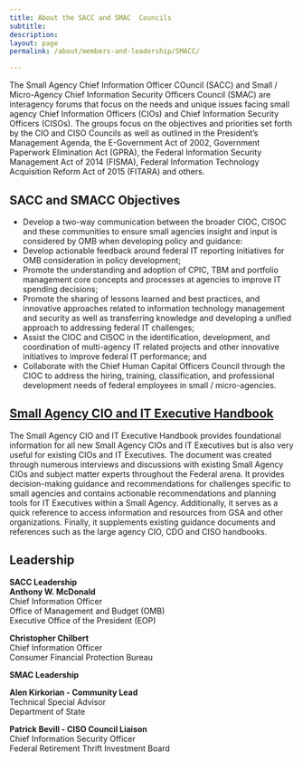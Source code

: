 ```yaml
---
title: About the SACC and SMAC  Councils
subtitle:
description:
layout: page
permalink: /about/members-and-leadership/SMACC/

---
```

<div id="main-content">
<p>The Small Agency Chief Information Officer COuncil (SACC) and Small / Micro-Agency Chief Information Security Officers Council (SMAC) are interagency forums that focus on the needs and unique issues facing small agency Chief Information Officers (CIOs) and Chief Information Security Officers (CISOs). The groups focus on the objectives and priorities set forth by the CIO and CISO Councils as well as outlined in the President&rsquo;s Management Agenda, the E-Government Act of 2002, Government Paperwork Elimination Act (GPRA), the Federal Information Security Management Act of 2014 (FISMA), Federal Information Technology Acquisition Reform Act of 2015 (FITARA) and others.&nbsp;</p>
<h2 class="font-sans-xl"><strong>SACC and SMACC Objectives&nbsp;</strong></h2>
<ul>
<li>Develop a two-way communication between the broader CIOC, CISOC and these communities to ensure small agencies insight and input is considered by OMB when developing policy and guidance:</li>
<li>Develop actionable feedback around federal IT reporting initiatives for OMB consideration in policy development;</li>
<li>Promote the understanding and adoption of CPIC, TBM and portfolio management core concepts and processes at agencies to improve IT spending decisions;</li>
<li>Promote the sharing of lessons learned and best practices, and innovative approaches related to information technology management and security as well as transferring knowledge and developing a unified approach to addressing federal IT challenges;</li>
<li>Assist the CIOC and CISOC in the identification, development, and coordination of multi-agency IT related projects and other innovative initiatives to improve federal IT performance; and</li>
<li>Collaborate with the Chief Human Capital Officers Council through the CIOC to address the hiring, training, classification, and professional development needs of federal employees in small / micro-agencies.</li>
</ul>
<h2><strong><a href="{{site.baseurl}}/assets/files/Small Agency CIO and IT Executive Handbook_FINAL 508.pdf">Small Agency CIO and IT Executive Handbook</a></strong></h2>
<p>The Small Agency CIO and IT Executive Handbook provides foundational information for all new Small Agency CIOs and IT Executives but is also very useful for existing CIOs and IT Executives. The document was created through numerous interviews and discussions with existing Small Agency CIOs and subject matter experts throughout the Federal arena.  It provides decision-making guidance and recommendations for challenges specific to small agencies and contains actionable recommendations and planning tools for IT Executives within a Small Agency.  Additionally, it serves as a quick reference to access information and resources from GSA and other organizations.  Finally, it supplements existing guidance documents and references such as the large agency CIO, CDO and CISO handbooks.</p>
<h2 class="font-sans-xl"><strong>Leadership</strong></h2>
<p><strong>SACC Leadership&nbsp;</strong><br>
<strong>Anthony W. McDonald</strong><br>
Chief Information Officer<br>
Office of Management and Budget (OMB)<br>
Executive Office of the President (EOP)</p>

<p><strong>Christopher Chilbert</strong><br>
Chief Information Officer<br>
Consumer Financial Protection Bureau</p>

<p><strong>SMAC Leadership</strong></p>

<p><strong>Alen Kirkorian - Community Lead</strong><br>
Technical Special Advisor<br>
Department of State&nbsp;</p>

<p><strong>Patrick Bevill - CISO Council Liaison&nbsp;</strong><br>
Chief Information Security Officer<br>
Federal Retirement Thrift Investment Board</p>
</div> 
